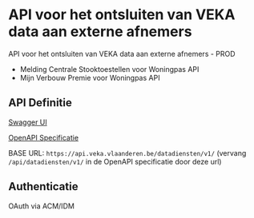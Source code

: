 # API voor het ontsluiten van VEKA data aan externe afnemers

API voor het ontsluiten van VEKA data aan externe afnemers - PROD
* Melding Centrale Stooktoestellen voor Woningpas API
* Mijn Verbouw Premie voor Woningpas API 

## API Definitie
[Swagger UI](https://ovo000090.github.io/VEKA_REST_API/?urls.primaryName=V1+-+API+voor+het+ontsluiten+van+VEKA+data+aan+externe+afnemers+-+UAT) 

[OpenAPI Specificatie](../datadiensten_prod_v1.yaml)

BASE URL: `https://api.veka.vlaanderen.be/datadiensten/v1/` (vervang `/api/datadiensten/v1/` in de OpenAPI specificatie door deze url)

## Authenticatie
OAuth via ACM/IDM
